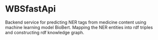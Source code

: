 # WBSfastApi
Backend service for predicting NER tags from medicine content using machine learning model BioBert.
Mapping the NER entities into rdf triples and constructing rdf knowledge graph.
